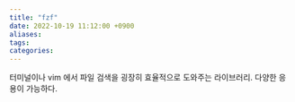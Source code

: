 ```yaml
---
title: "fzf"
date: 2022-10-19 11:12:00 +0900
aliases: 
tags: 
categories: 
---
```


터미널이나 vim 에서 파일 검색을 굉장히 효율적으로 도와주는 라이브러리. 다양한 응용이 가능하다.
